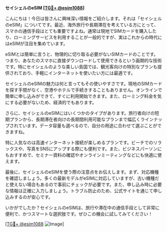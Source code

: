**セイシェルのeSIM [[TG💪+ @esim1088](https://t.me/s/esim1088)]**

こんにちは！今日は皆さんに興味深い情報をご紹介します。それは「セイシェルのeSIM」についてです。最近、海外旅行や長期滞在を考えている方にとって、スマホの通信手段はとても重要ですよね。通常は現地でSIMカードを購入したり、ローミングサービスを利用することが一般的ですが、実はこれからの時代にはeSIMが注目を集めています。

eSIMとは簡単に言うと、物理的に切り取る必要がないSIMカードのことです。つまり、あなたのスマホに直接ダウンロードして使用できるという画期的な技術です。特にセイシェルのような美しい島国では、観光客向けの特別なプランも提供されており、手軽にインターネットを使いたい方には最適です。

セイシェルのeSIMの魅力は何と言ってもその使いやすさです。現地のSIMカードを探す手間がなく、空港やホテルで手続きすることもありません。オンラインで簡単に申し込みができて、すぐに利用開始できます。また、ローミング料金を気にする必要がないため、経済的でもあります。

さらに、セイシェルのeSIMにはいくつかのタイプがあります。旅行者向けの短期プランから、長期滞在者向けの長期間利用可能なプランまで幅広くラインナップされています。データ容量も選べるので、自分の用途に合わせて選ぶことができますね。

特に人気なのは高速インターネット接続が楽しめるプランです。ビーチでのリラックスや、写真をSNSにアップする際にも便利です。また、ビジネスパーソンにもおすすめで、セミナー資料の確認やオンラインミーティングなどにも快適に使えます。

最後に、セイシェルのeSIMを使う際の注意点をお伝えします。まず、対応機種を確認しましょう。多くの最新モデルがeSIMに対応していますが、古い機種だと使えない場合もあるので事前にチェックが必要です。また、申し込み時に必要な情報は正確に入力しましょう。トラブル防止のため、公式サイトを通じて申し込みするのが安心です。

いかがでしたか？セイシェルのeSIMは、旅行や滞在中の通信手段として非常に便利で、かつスマートな選択肢です。ぜひこの機会に試してみてください！

[[TG💪+ @esim1088](https://t.me/s/esim1088) ![Image](https://i.postimg.cc/Y0z9fWf4/image.png)]